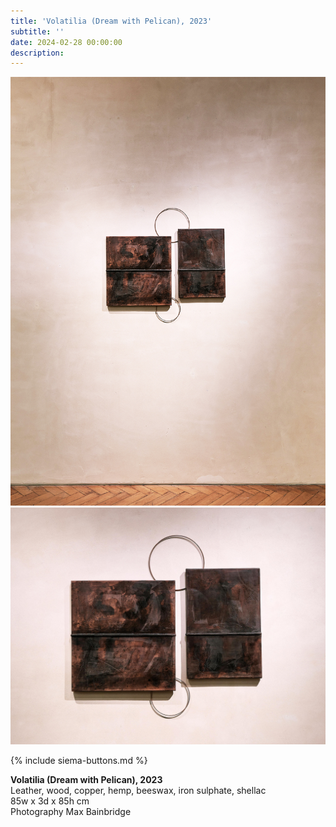 ```yaml
---
title: 'Volatilia (Dream with Pelican), 2023'
subtitle: ''
date: 2024-02-28 00:00:00
description: 
---
```

<div class="siema-outer">
<div class="siema">

<div>
<img src="/images/new/sculptures/volatilia/1.jpg" />
</div>

<div>
<img src="/images/new/sculptures/volatilia/2.r.jpg" />
</div>

</div>

{% include siema-buttons.md %}
<p style="margin-left: 0; padding-bottom: 2em">
    <b>Volatilia (Dream with Pelican), 2023</b><br />
    Leather, wood, copper, hemp, beeswax, iron sulphate, shellac <br />
    85w x 3d x 85h  cm <br />
    Photography Max Bainbridge
</p>

<p style="margin-left: 0; padding-bottom: 2em">
 
</p>

</div>


